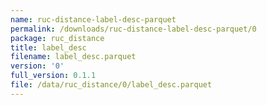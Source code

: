 ```yaml
---
name: ruc-distance-label-desc-parquet
permalink: /downloads/ruc-distance-label-desc-parquet/0
package: ruc_distance
title: label_desc
filename: label_desc.parquet
version: '0'
full_version: 0.1.1
file: /data/ruc_distance/0/label_desc.parquet
---
```


